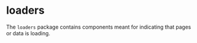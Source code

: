# loaders

The ``loaders`` package contains components meant for indicating that pages or
data is loading.
